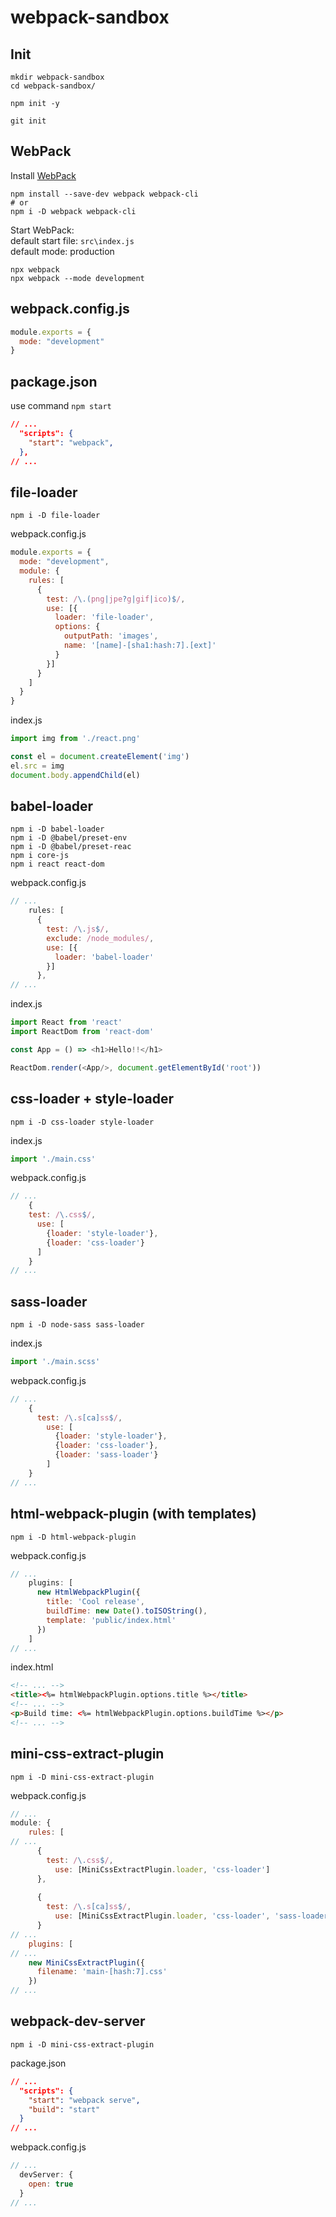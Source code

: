 # webpack-sandbox
## Init
```shell
mkdir webpack-sandbox
cd webpack-sandbox/

npm init -y

git init
```
## WebPack
Install [WebPack](https://webpack.js.org/guides/getting-started/) 
```shell
npm install --save-dev webpack webpack-cli
# or
npm i -D webpack webpack-cli
```
Start WebPack: \
default start file: `src\index.js` \
default mode: production
```shell
npx webpack
npx webpack --mode development
```
## webpack.config.js
```js
module.exports = {
  mode: "development"
}
```
## package.json
use command `npm start`
```json
// ...
  "scripts": {
    "start": "webpack",
  },
// ...
```
## file-loader
```shell
npm i -D file-loader
```
webpack.config.js
```js
module.exports = {
  mode: "development",
  module: {
    rules: [
      {
        test: /\.(png|jpe?g|gif|ico)$/,
        use: [{
          loader: 'file-loader',
          options: {
            outputPath: 'images',
            name: '[name]-[sha1:hash:7].[ext]'
          }
        }]
      }
    ]
  }
}
```
index.js
```js
import img from './react.png'

const el = document.createElement('img')
el.src = img
document.body.appendChild(el)
```
## babel-loader
```shell
npm i -D babel-loader
npm i -D @babel/preset-env
npm i -D @babel/preset-reac
npm i core-js
npm i react react-dom
```
webpack.config.js
```js
// ...
    rules: [
      {
        test: /\.js$/,
        exclude: /node_modules/,
        use: [{
          loader: 'babel-loader'
        }]
      },
// ...
```
index.js
```js
import React from 'react'
import ReactDom from 'react-dom'

const App = () => <h1>Hello!!</h1>

ReactDom.render(<App/>, document.getElementById('root'))
```
## css-loader + style-loader
```shell
npm i -D css-loader style-loader
```
index.js
```js
import './main.css'
```
webpack.config.js
```js
// ...
    {
    test: /\.css$/,
      use: [
        {loader: 'style-loader'},
        {loader: 'css-loader'}
      ]
    }
// ...
```
## sass-loader
```shell
npm i -D node-sass sass-loader
```
index.js
```js
import './main.scss'
```
webpack.config.js
```js
// ...
    {
      test: /\.s[ca]ss$/,
        use: [
          {loader: 'style-loader'},
          {loader: 'css-loader'},
          {loader: 'sass-loader'}
        ]
    }
// ...
```
## html-webpack-plugin (with templates)
```shell
npm i -D html-webpack-plugin
```
webpack.config.js
```js
// ...
    plugins: [
      new HtmlWebpackPlugin({
        title: 'Cool release',
        buildTime: new Date().toISOString(),
        template: 'public/index.html'
      })
    ]
// ...
```
index.html
```html
<!-- ... -->
<title><%= htmlWebpackPlugin.options.title %></title>
<!-- ... -->
<p>Build time: <%= htmlWebpackPlugin.options.buildTime %></p>
<!-- ... -->
```
## mini-css-extract-plugin
```shell
npm i -D mini-css-extract-plugin
```
webpack.config.js
```js
// ...
module: {
    rules: [
// ...
      {
        test: /\.css$/,
          use: [MiniCssExtractPlugin.loader, 'css-loader']
      },
    
      {
        test: /\.s[ca]ss$/,
          use: [MiniCssExtractPlugin.loader, 'css-loader', 'sass-loader']
      }
// ...
    plugins: [
// ...
    new MiniCssExtractPlugin({
      filename: 'main-[hash:7].css'
    })
// ...
```
## webpack-dev-server
```shell
npm i -D mini-css-extract-plugin
```
package.json
```json
// ...
  "scripts": {
    "start": "webpack serve",
    "build": "start"
  }
// ...
```
webpack.config.js
```js
// ...
  devServer: {
    open: true
  }
// ...
```
